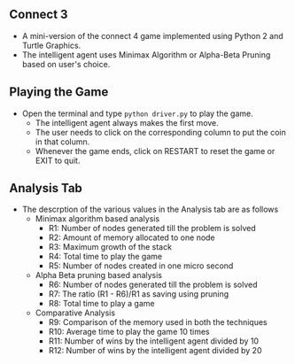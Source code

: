 ## Connect 3

- A mini-version of the connect 4 game implemented using Python 2 and Turtle Graphics.
- The intelligent agent uses Minimax Algorithm or Alpha-Beta Pruning based on user's choice.

## Playing the Game

- Open the terminal and type `python driver.py` to play the game.
	- The intelligent agent always makes the first move.
	- The user needs to click on the corresponding column to put the coin in that column.
	- Whenever the game ends, click on RESTART to reset the game or EXIT to quit.
	
## Analysis Tab

- The descrption of the various values in the Analysis tab are as follows
	- Minimax algorithm based analysis
		- R1: Number of nodes generated till the problem is solved
		- R2: Amount of memory allocated to one node
		- R3: Maximum growth of the stack
		- R4: Total time to play the game
		- R5: Number of nodes created in one micro second
	- Alpha Beta pruning based analysis
		- R6: Number of nodes generated till the problem is solved
		- R7: The ratio (R1 - R6)/R1 as saving using pruning
		- R8: Total time to play a game
	- Comparative Analysis
		- R9: Comparison of the memory used in both the techniques
		- R10: Average time to play the game 10 times
		- R11: Number of wins by the intelligent agent divided by 10
		- R12: Number of wins by the intelligent agent divided by 20
